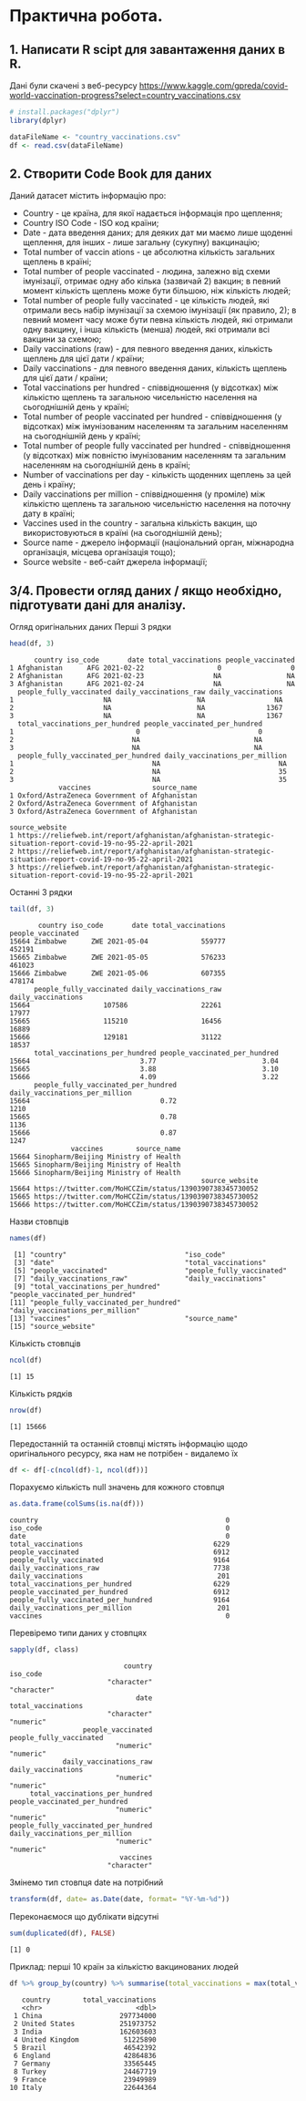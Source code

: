 # Практична робота.

## 1. Написати R scipt для завантаження даних в R.
Дані були скачені з веб-ресурсу https://www.kaggle.com/gpreda/covid-world-vaccination-progress?select=country_vaccinations.csv
```r
# install.packages("dplyr")
library(dplyr)

dataFileName <- "country_vaccinations.csv"
df <- read.csv(dataFileName)
```

## 2. Створити Code Book для даних
Даний датасет містить інформацію про:
* Country - це країна, для якої надається інформація про щеплення;
* Country ISO Code - ISO код країни;
* Date - дата введення даних; для деяких дат ми маємо лише щоденні щеплення, для інших - лише загальну (сукупну) вакцинацію;
* Total number of vaccin ations - це абсолютна кількість загальних щеплень в країні;
* Total number of people vaccinated - людина, залежно від схеми імунізації, отримає одну або кілька (зазвичай 2) вакцин; в певний момент кількість щеплень може бути більшою, ніж кількість людей;
* Total number of people fully vaccinated - це кількість людей, які отримали весь набір імунізації за схемою імунізації (як правило, 2); в певний момент часу може бути певна кількість людей, які отримали одну вакцину, і інша кількість (менша) людей, які отримали всі вакцини за схемою;
* Daily vaccinations (raw) - для певного введення даних, кількість щеплень для цієї дати / країни;
* Daily vaccinations - для певного введення даних, кількість щеплень для цієї дати / країни;
* Total vaccinations per hundred - співвідношення (у відсотках) між кількістю щеплень та загальною чисельністю населення на сьогоднішній день у країні;
* Total number of people vaccinated per hundred - співвідношення (у відсотках) між імунізованим населенням та загальним населенням на сьогоднішній день у країні;
* Total number of people fully vaccinated per hundred - співвідношення (у відсотках) між повністю імунізованим населенням та загальним населенням на сьогоднішній день в країні;
* Number of vaccinations per day - кількість щоденних щеплень за цей день і країну;
* Daily vaccinations per million - співвідношення (у проміле) між кількістю щеплень та загальною чисельністю населення на поточну дату в країні;
* Vaccines used in the country - загальна кількість вакцин, що використовуються в країні (на сьогоднішній день);
* Source name - джерело інформації (національний орган, міжнародна організація, місцева організація тощо);
* Source website - веб-сайт джерела інформації;

## 3/4. Провести огляд даних / якщо необхідно, підготувати дані для аналізу.
Огляд оригінальних даних
Перші 3 рядки
```r
head(df, 3)
```
```
      country iso_code       date total_vaccinations people_vaccinated
1 Afghanistan      AFG 2021-02-22                  0                 0
2 Afghanistan      AFG 2021-02-23                 NA                NA
3 Afghanistan      AFG 2021-02-24                 NA                NA
  people_fully_vaccinated daily_vaccinations_raw daily_vaccinations
1                      NA                     NA                 NA
2                      NA                     NA               1367
3                      NA                     NA               1367
  total_vaccinations_per_hundred people_vaccinated_per_hundred
1                              0                             0
2                             NA                            NA
3                             NA                            NA
  people_fully_vaccinated_per_hundred daily_vaccinations_per_million
1                                  NA                             NA
2                                  NA                             35
3                                  NA                             35
            vaccines               source_name
1 Oxford/AstraZeneca Government of Afghanistan
2 Oxford/AstraZeneca Government of Afghanistan
3 Oxford/AstraZeneca Government of Afghanistan
                                                                                                source_website
1 https://reliefweb.int/report/afghanistan/afghanistan-strategic-situation-report-covid-19-no-95-22-april-2021
2 https://reliefweb.int/report/afghanistan/afghanistan-strategic-situation-report-covid-19-no-95-22-april-2021
3 https://reliefweb.int/report/afghanistan/afghanistan-strategic-situation-report-covid-19-no-95-22-april-2021
```
Останні 3 рядки
```r
tail(df, 3)
```
```
       country iso_code       date total_vaccinations people_vaccinated
15664 Zimbabwe      ZWE 2021-05-04             559777            452191
15665 Zimbabwe      ZWE 2021-05-05             576233            461023
15666 Zimbabwe      ZWE 2021-05-06             607355            478174
      people_fully_vaccinated daily_vaccinations_raw daily_vaccinations
15664                  107586                  22261              17977
15665                  115210                  16456              16889
15666                  129181                  31122              18537
      total_vaccinations_per_hundred people_vaccinated_per_hundred
15664                           3.77                          3.04
15665                           3.88                          3.10
15666                           4.09                          3.22
      people_fully_vaccinated_per_hundred daily_vaccinations_per_million
15664                                0.72                           1210
15665                                0.78                           1136
15666                                0.87                           1247
               vaccines        source_name
15664 Sinopharm/Beijing Ministry of Health
15665 Sinopharm/Beijing Ministry of Health
15666 Sinopharm/Beijing Ministry of Health
                                               source_website
15664 https://twitter.com/MoHCCZim/status/1390390738345730052
15665 https://twitter.com/MoHCCZim/status/1390390738345730052
15666 https://twitter.com/MoHCCZim/status/1390390738345730052
```
Назви стовпців
```r
names(df)
```
```
 [1] "country"                             "iso_code"                           
 [3] "date"                                "total_vaccinations"                 
 [5] "people_vaccinated"                   "people_fully_vaccinated"            
 [7] "daily_vaccinations_raw"              "daily_vaccinations"                 
 [9] "total_vaccinations_per_hundred"      "people_vaccinated_per_hundred"      
[11] "people_fully_vaccinated_per_hundred" "daily_vaccinations_per_million"     
[13] "vaccines"                            "source_name"                        
[15] "source_website" 
```
Кількість стовпців
```r
ncol(df)
```
```
[1] 15
```
Кількість рядків
```r
nrow(df)
```
```
[1] 15666
```
Передостанній та останній стовпці містять інформацію щодо оригінального ресурсу, яка нам не потрібен - видалемо їх
```r
df <- df[-c(ncol(df)-1, ncol(df))]
```
Порахуємо кількість null значень для кожного стовпця
```r
as.data.frame(colSums(is.na(df)))
```
```
country                                              0
iso_code                                             0
date                                                 0
total_vaccinations                                6229
people_vaccinated                                 6912
people_fully_vaccinated                           9164
daily_vaccinations_raw                            7738
daily_vaccinations                                 201
total_vaccinations_per_hundred                    6229
people_vaccinated_per_hundred                     6912
people_fully_vaccinated_per_hundred               9164
daily_vaccinations_per_million                     201
vaccines                                             0
```
Перевіремо типи даних у стовпцях
```r
sapply(df, class)
```
```
                            country                            iso_code 
                        "character"                         "character" 
                               date                  total_vaccinations 
                        "character"                           "numeric" 
                  people_vaccinated             people_fully_vaccinated 
                          "numeric"                           "numeric" 
             daily_vaccinations_raw                  daily_vaccinations 
                          "numeric"                           "numeric" 
     total_vaccinations_per_hundred       people_vaccinated_per_hundred 
                          "numeric"                           "numeric" 
people_fully_vaccinated_per_hundred      daily_vaccinations_per_million 
                          "numeric"                           "numeric" 
                           vaccines 
                        "character" 
```
Змінемо тип стовпця date на потрібний
```r
transform(df, date= as.Date(date, format= "%Y-%m-%d"))
```
Переконаємося що дублікати відсутні
```r
sum(duplicated(df), FALSE)
```
```
[1] 0
```
Приклад: перші 10 країн за кількістю вакцинованих людей
```r
df %>% group_by(country) %>% summarise(total_vaccinations = max(total_vaccinations, na.rm = TRUE)) %>% arrange(desc(total_vaccinations)) %>% head(10)
```
```
   country        total_vaccinations
   <chr>                       <dbl>
 1 China                   297734000
 2 United States           251973752
 3 India                   162603603
 4 United Kingdom           51225890
 5 Brazil                   46542392
 6 England                  42864836
 7 Germany                  33565445
 8 Turkey                   24467719
 9 France                   23949989
10 Italy                    22644364
```